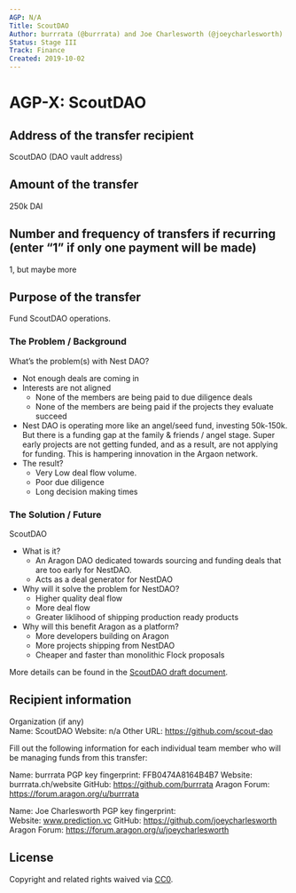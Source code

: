 ```yaml
---
AGP: N/A
Title: ScoutDAO
Author: burrrata (@burrrata) and Joe Charlesworth (@joeycharlesworth)
Status: Stage III
Track: Finance
Created: 2019-10-02
---
```


# AGP-X: ScoutDAO

## Address of the transfer recipient

ScoutDAO (DAO vault address)

## Amount of the transfer

250k DAI

## Number and frequency of transfers if recurring (enter “1” if only one payment will be made)

1, but maybe more

## Purpose of the transfer

Fund ScoutDAO operations.

### The Problem / Background

What’s the problem(s) with Nest DAO? 
- Not enough deals are coming in
- Interests are not aligned
  - None of the members are being paid to due diligence deals
  - None of the members are being paid if the projects they evaluate succeed 
- Nest DAO is operating more like an angel/seed fund, investing 50k-150k. But there is a funding gap at the family & friends / angel stage. Super early projects are not getting funded, and as a result, are not applying for funding. This is hampering innovation in the Argaon network.
- The result? 
  - Very Low deal flow volume.
  - Poor due diligence 
  - Long decision making times  

### The Solution / Future
 
ScoutDAO 
- What is it? 
  - An Aragon DAO dedicated towards sourcing and funding deals that are too early for NestDAO.
  - Acts as a deal generator for NestDAO
- Why will it solve the problem for NestDAO? 
  - Higher quality deal flow
  - More deal flow
  - Greater liklihood of shipping production ready products
- Why will this benefit Aragon as a platform?
  - More developers building on Aragon
  - More projects shipping from NestDAO 
  - Cheaper and faster than monolithic Flock proposals

More details can be found in the [ScoutDAO draft document](https://github.com/scout-dao/dao/blob/master/scoutdao-draft.md).

## Recipient information

Organization (if any)  
Name: ScoutDAO
Website: n/a
Other URL: https://github.com/scout-dao 

Fill out the following information for each individual team member who will be managing funds from this transfer:

Name: burrrata
PGP key fingerprint: FFB0474A8164B4B7 
Website: burrrata.ch/website
GitHub: https://github.com/burrrata
Aragon Forum: https://forum.aragon.org/u/burrrata

Name: Joe Charlesworth
PGP key fingerprint:  
Website: www.prediction.vc
GitHub: https://github.com/joeycharlesworth
Aragon Forum: https://forum.aragon.org/u/joeycharlesworth

## License
Copyright and related rights waived via [CC0](https://creativecommons.org/publicdomain/zero/1.0/).
